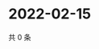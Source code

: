 # 2022-02-15

共 0 条

<!-- BEGIN WEIBO -->
<!-- 最后更新时间 Tue Feb 15 2022 21:14:18 GMT+0800 (China Standard Time) -->

<!-- END WEIBO -->
